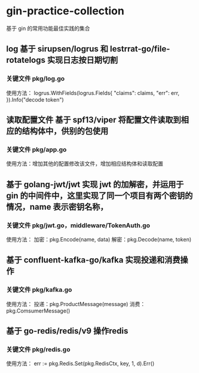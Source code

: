 # gin-practice-collection
基于 gin 的常用功能最佳实践的集合


## log 基于 sirupsen/logrus 和 lestrrat-go/file-rotatelogs 实现日志按日期切割
### 关键文件 pkg/log.go

使用方法：
logrus.WithFields(logrus.Fields{
			"claims": claims,
			"err":    err,
		}).Info("decode token")
    
    
   
   
   
   
## 读取配置文件 基于 spf13/viper 将配置文件读取到相应的结构体中，供别的包使用
### 关键文件 pkg/app.go
使用方法：增加其他的配置修改该文件，增加相应结构体和读取配置





## 基于 golang-jwt/jwt 实现 jwt 的加解密，并运用于 gin 的中间件中，这里实现了同一个项目有两个密钥的情况，name 表示密钥名称，
### 关键文件 pkg/jwt.go，middleware/TokenAuth.go

使用方法：
加密：pkg.Encode(name, data)
解密：pkg.Decode(name, token)




## 基于 confluent-kafka-go/kafka 实现投递和消费操作
### 关键文件 pkg/kafka.go
使用方法：
投递：pkg.ProductMessage(message)
消费：pkg.ComsumerMessage()





## 基于 go-redis/redis/v9 操作redis
### 关键文件 pkg/redis.go
使用方法：
err := pkg.Redis.Set(pkg.RedisCtx, key, 1, d).Err()








